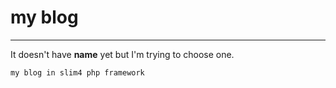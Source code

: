 # my blog 
-------
It doesn't have **name** yet but I'm trying to choose one.

`my blog in slim4 php framework`

